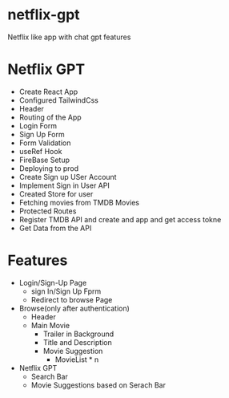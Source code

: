 # netflix-gpt
Netflix like app with chat gpt features

# Netflix GPT

- Create React App
- Configured TailwindCss
- Header
- Routing of the App
- Login Form
- Sign Up Form
- Form Validation
- useRef Hook
- FireBase Setup
- Deploying to prod
- Create Sign up USer Account
- Implement Sign in User API
- Created Store for user
- Fetching movies from TMDB Movies
- Protected Routes
- Register TMDB API and create and app and get access tokne
- Get Data from the API


# Features
- Login/Sign-Up Page
    - sign In/Sign Up Fprm
    - Redirect to browse Page
- Browse(only after authentication)
    - Header
    - Main Movie    
        - Trailer in Background
        - Title and Description
        - Movie Suggestion
            - MovieList * n
- Netflix GPT
    - Search Bar
    - Movie Suggestions based on Serach Bar

